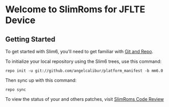 Welcome to SlimRoms for JFLTE Device
===================


Getting Started
---------------

To get started with Slim6, you'll need to get familiar with
[Git and Repo](https://source.android.com/source/using-repo.html).

To initialize your local repository using the Slim6 trees, use this command:


	repo init -u git://github.com/angelcalibur/platform_manifest -b mm6.0



Then sync up with this command:

	repo sync


To view the status of your and others patches, visit [SlimRoms Code Review](http://review.slimroms.org)
